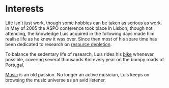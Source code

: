 Interests
=========

Life isn't just work, though some hobbies can be taken as serious as work. In May of 2005 the ASPO conference took place in Lisbon; though not attending, the knowledge Luís acquired in the following days made him realise life as he knew it was over. Since then most of his spare time has been dedicated to research on [resource depletion](depletion.md).


To balance the sedentary life of research, Luís rides his [bike](cycling.md) whenever possible, covering several thousands Km every year on the bumpy roads of Portugal.


[Music](music.md) is an old passion. No longer an active musician, Luís keeps on browsing the music universe as an avid listener.  